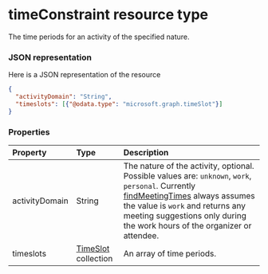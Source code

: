 # timeConstraint resource type

The time periods for an activity of the specified nature.

### JSON representation

Here is a JSON representation of the resource

<!-- {
  "blockType": "resource",
  "optionalProperties": [

  ],
  "@odata.type": "microsoft.graph.timeconstraint"
}-->

```json
{
  "activityDomain": "String",
  "timeslots": [{"@odata.type": "microsoft.graph.timeSlot"}]
}

```
### Properties
| Property	   | Type	|Description|
|:---------------|:--------|:----------|
|activityDomain|String|The nature of the activity, optional. Possible values are: `unknown`, `work`, `personal`. Currently [findMeetingTimes](../api/user_findmeetingtimes.md) always assumes the value is `work` and returns any meeting suggestions only during the work hours of the organizer or attendee.|
|timeslots|[TimeSlot](timeslot.md) collection|An array of time periods.|

<!-- uuid: 8fcb5dbc-d5aa-4681-8e31-b001d5168d79
2015-10-25 14:57:30 UTC -->
<!-- {
  "type": "#page.annotation",
  "description": "timeConstraint resource",
  "keywords": "",
  "section": "documentation",
  "tocPath": ""
}-->